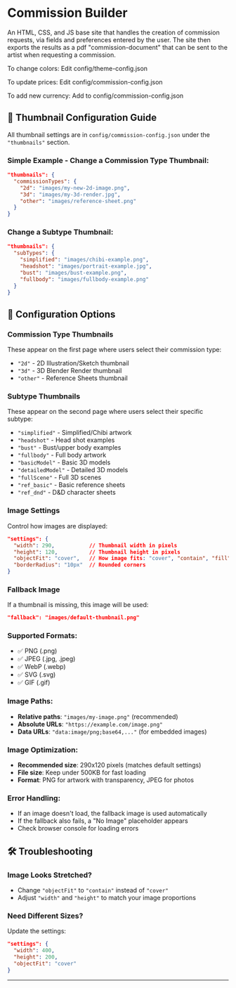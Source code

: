 # Commission Builder
 An HTML, CSS, and JS base site that handles the creation of commission requests, via fields and preferences entered by the user. The site then exports the results as a pdf "commission-document" that can be sent to the artist when requesting a commission.

To change colors: Edit config/theme-config.json

To update prices: Edit config/commission-config.json

To add new currency: Add to config/commission-config.json


## 📸 Thumbnail Configuration Guide

All thumbnail settings are in `config/commission-config.json` under the `"thumbnails"` section.

### Simple Example - Change a Commission Type Thumbnail:
```json
"thumbnails": {
  "commissionTypes": {
    "2d": "images/my-new-2d-image.png",
    "3d": "images/my-3d-render.jpg",
    "other": "images/reference-sheet.png"
  }
}
```

### Change a Subtype Thumbnail:
```json
"thumbnails": {
  "subTypes": {
    "simplified": "images/chibi-example.png",
    "headshot": "images/portrait-example.jpg",
    "bust": "images/bust-example.png",
    "fullbody": "images/fullbody-example.png"
  }
}
```

## 🔧 Configuration Options

### Commission Type Thumbnails
These appear on the first page where users select their commission type:
- `"2d"` - 2D Illustration/Sketch thumbnail
- `"3d"` - 3D Blender Render thumbnail  
- `"other"` - Reference Sheets thumbnail

### Subtype Thumbnails
These appear on the second page where users select their specific subtype:
- `"simplified"` - Simplified/Chibi artwork
- `"headshot"` - Head shot examples
- `"bust"` - Bust/upper body examples
- `"fullbody"` - Full body artwork
- `"basicModel"` - Basic 3D models
- `"detailedModel"` - Detailed 3D models
- `"fullScene"` - Full 3D scenes
- `"ref_basic"` - Basic reference sheets
- `"ref_dnd"` - D&D character sheets

### Image Settings
Control how images are displayed:
```json
"settings": {
  "width": 290,           // Thumbnail width in pixels
  "height": 120,          // Thumbnail height in pixels
  "objectFit": "cover",   // How image fits: "cover", "contain", "fill"
  "borderRadius": "10px"  // Rounded corners
}
```

### Fallback Image
If a thumbnail is missing, this image will be used:
```json
"fallback": "images/default-thumbnail.png"
```

### Supported Formats:
- ✅ PNG (.png)
- ✅ JPEG (.jpg, .jpeg)
- ✅ WebP (.webp)
- ✅ SVG (.svg)
- ✅ GIF (.gif)

### Image Paths:
- **Relative paths**: `"images/my-image.png"` (recommended)
- **Absolute URLs**: `"https://example.com/image.png"`
- **Data URLs**: `"data:image/png;base64,..."` (for embedded images)

### Image Optimization:
- **Recommended size**: 290x120 pixels (matches default settings)
- **File size**: Keep under 500KB for fast loading
- **Format**: PNG for artwork with transparency, JPEG for photos

### Error Handling:
- If an image doesn't load, the fallback image is used automatically
- If the fallback also fails, a "No Image" placeholder appears
- Check browser console for loading errors


## 🛠 Troubleshooting

### Image Looks Stretched?
- Change `"objectFit"` to `"contain"` instead of `"cover"`
- Adjust `"width"` and `"height"` to match your image proportions

### Need Different Sizes?
Update the settings:
```json
"settings": {
  "width": 400,
  "height": 200,
  "objectFit": "cover"
}
```

---

